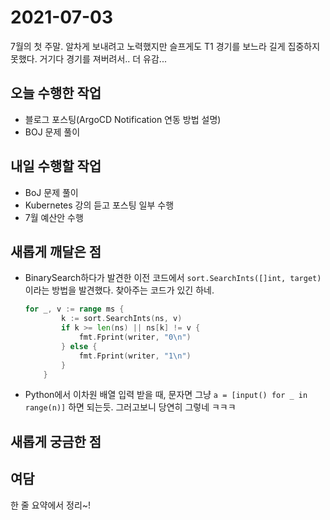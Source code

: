 # 2021-07-03

7월의 첫 주말. 알차게 보내려고 노력했지만 슬프게도 T1 경기를 보느라 길게 집중하지 못했다. 거기다 경기를 져버려서.. 더 유감... 

## 오늘 수행한 작업

- 블로그 포스팅(ArgoCD Notification 연동 방법 설명)
- BOJ 문제 풀이

## 내일 수행할 작업

- BoJ 문제 풀이
- Kubernetes 강의 듣고 포스팅 일부 수행
- 7월 예산안 수행

## 새롭게 깨달은 점

- BinarySearch하다가 발견한 이전 코드에서 `sort.SearchInts([]int, target)` 이라는 방법을 발견했다. 찾아주는 코드가 있긴 하네.

    ```go
    for _, v := range ms {
    		k := sort.SearchInts(ns, v)
    		if k >= len(ns) || ns[k] != v {
    			fmt.Fprint(writer, "0\n")
    		} else {
    			fmt.Fprint(writer, "1\n")
    		}
    	}
    ```

- Python에서 이차원 배열 입력 받을 때, 문자면 그냥 `a = [input() for _ in range(n)]` 하면 되는듯. 그러고보니 당연히 그렇네 ㅋㅋㅋ

## 새롭게 궁금한 점

## 여담

한 줄 요약에서 정리~!